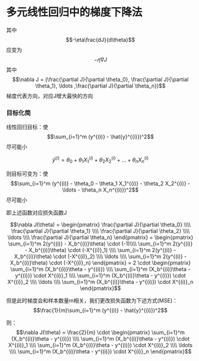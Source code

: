 
# 多元线性回归中的梯度下降法

其中
$$-\eta\frac{dJ}{d\theta}$$
应变为
$$-\eta\nabla J$$
其中
$$\nabla J = (\frac{\partial J}{\partial \theta_0}, \frac{\partial J}{\partial \theta_1}, \ldots ,\frac{\partial J}{\partial \theta_n})$$
梯度代表方向，对应J增大最快的方向

### 目标化简

线性回归目标：使
$$\sum_{i=1}^m (y^{(i)} - \hat{y}^{(i)})^2$$
尽可能小

$$\hat{y}^{(i)} = \theta_0 + \theta_1 X_1^{(i)} + \theta_2 X_2^{(i)} + \ldots + \theta_n X_n^{(i)}$$

则目标可变为：使
$$\sum_{i=1}^m (y^{(i)} - \theta_0 - \theta_1 X_1^{(i)} - \theta_2 X_2^{(i)} - \ldots -  \theta_n X_n^{(i)})^2$$
尽可能小

即上述函数对应损失函数J

$$\nabla J(\theta) = \begin{pmatrix}
\frac{\partial J}{\partial \theta_0} \\\\
\frac{\partial J}{\partial \theta_1} \\\\
\frac{\partial J}{\partial \theta_2} \\\\
\ldots \\\\
\frac{\partial J}{\partial \theta_n}
\end{pmatrix} = 
\begin{pmatrix}
\sum_{i=1}^m 2(y^{(i)} - X_b^{(i)}\theta) \cdot (-1)\\\\
\sum_{i=1}^m 2(y^{(i)} - X_b^{(i)}\theta) \cdot (-X^{(i)}_1) \\\\
\sum_{i=1}^m 2(y^{(i)} - X_b^{(i)}\theta) \cdot (-X^{(i)}_2) \\\\
\ldots \\\\
\sum_{i=1}^m 2(y^{(i)} - X_b^{(i)}\theta) \cdot (-X^{(i)}_n)
\end{pmatrix}
= 2 \cdot \begin{pmatrix}
\sum_{i=1}^m (X_b^{(i)}\theta - y^{(i)}) \\\\
\sum_{i=1}^m (X_b^{(i)}\theta - y^{(i)}) \cdot X^{(i)}_1 \\\\
\sum_{i=1}^m (X_b^{(i)}\theta - y^{(i)}) \cdot X^{(i)}_2 \\\\
\ldots \\\\
\sum_{i=1}^m (X_b^{(i)}\theta - y^{(i)}) \cdot X^{(i)}_n
\end{pmatrix}$$

但是此时梯度会和样本数量m相关，我们更改损失函数为下述方式(MSE)：
$$\frac{1}{m}\sum_{i=1}^m (y^{(i)} - \hat{y}^{(i)})^2$$

则：
$$\nabla J(\theta) = 
\frac{2}{m} \cdot \begin{pmatrix}
\sum_{i=1}^m (X_b^{(i)}\theta - y^{(i)}) \\\\
\sum_{i=1}^m (X_b^{(i)}\theta - y^{(i)}) \cdot X^{(i)}_1 \\\\
\sum_{i=1}^m (X_b^{(i)}\theta - y^{(i)}) \cdot X^{(i)}_2 \\\\
\ldots \\\\
\sum_{i=1}^m (X_b^{(i)}\theta - y^{(i)}) \cdot X^{(i)}_n
\end{pmatrix}$$
